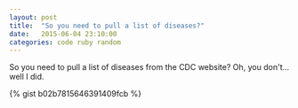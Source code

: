 ```yaml
---
layout: post
title:  "So you need to pull a list of diseases?"
date:   2015-06-04 23:10:00
categories: code ruby random
---
```

So you need to pull a list of diseases from the CDC website? Oh, you don't... well I did.

{% gist b02b7815646391409fcb %}

